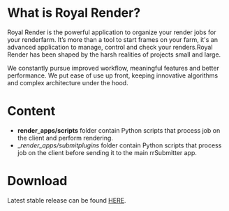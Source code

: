 # What is Royal Render? 
Royal Render is the powerful application to organize your render jobs for your renderfarm. It’s more than a tool to start frames on your farm, it's an advanced application to manage, control and check your renders.Royal Render has been shaped by the harsh realities of projects small and large. 

We constantly pursue improved workflow, meaningful features and better performance.  We put ease of use up front, keeping innovative algorithms and complex architecture under the hood.

# Content
* __render_apps/scripts__ folder contain Python scripts that process job on the client and perform rendering. 
* __render_apps/_submitplugins__ folder contain Python scripts that process job on the client before sending it to the main rrSubmitter app.

# Download
Latest stable release can be found [HERE](http://www.royalrender.de/download.htm).
